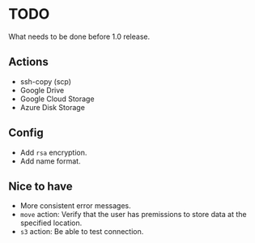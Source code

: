 # TODO

What needs to be done before 1.0 release.

## Actions

- ssh-copy (scp)
- Google Drive
- Google Cloud Storage
- Azure Disk Storage

## Config

- Add `rsa` encryption.
- Add name format.

## Nice to have

- More consistent error messages.
- `move` action: Verify that the user has premissions to store data at the specified location.
- `s3` action: Be able to test connection.
